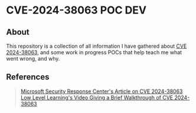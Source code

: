 # CVE-2024-38063 POC DEV

## About
This repository is a collection of all information I have gathered about [CVE 2024-38063](https://msrc.microsoft.com/update-guide/en-US/vulnerability/CVE-2024-38063),
and some work in progress POCs that help teach me what went wrong, and why. <br>

## References
> [Microsoft Security Response Center's Article on CVE 2024-38063](https://msrc.microsoft.com/update-guide/en-US/vulnerability/CVE-2024-38063) <br>
> [Low Level Learning's Video Giving a Brief Walkthrough of CVE 2024-38063](https://youtu.be/t5cAT2l_G44) <br>


